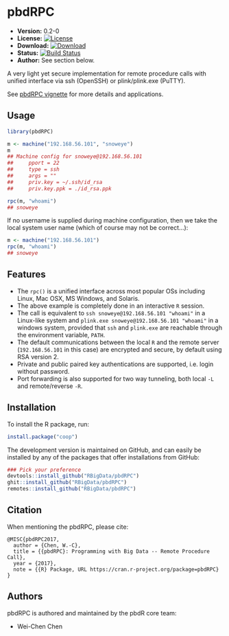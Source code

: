 # pbdRPC

* **Version:** 0.2-0
* **License:** [![License](http://img.shields.io/badge/license-MPL%202-orange.svg?style=flat)](https://www.mozilla.org/MPL/2.0/)
* **Download:** [![Download](http://cranlogs.r-pkg.org/badges/pbdRPC)](https://cran.r-project.org/package=pbdRPC)
* **Status:** [![Build Status](https://travis-ci.org/snoweye/pbdRPC.png)](https://travis-ci.org/snoweye/pbdRPC)
* **Author:** See section below.


A very light yet secure implementation for remote procedure calls with
unified interface via ssh (OpenSSH) or plink/plink.exe (PuTTY).

See [pbdRPC vignette](./inst/doc/pbdRPC-guide.pdf) for more details and
applications.


## Usage



```r
library(pbdRPC)

m <- machine("192.168.56.101", "snoweye")
m
## Machine config for snoweye@192.168.56.101
##     pport = 22
##     type = ssh
##     args = ""
##     priv.key = ~/.ssh/id_rsa
##     priv.key.ppk = ./id_rsa.ppk

rpc(m, "whoami")
## snoweye
```

If no username is supplied during machine configuration, then we take the local system user name (which of course may not be correct...):

```r
m <- machine("192.168.56.101")
rpc(m, "whoami")
## snoweye
```


## Features
- The `rpc()` is a unified interface across most popular OSs
  including Linux, Mac OSX, MS Windows, and Solaris.
- The above example is completely done in an interactive `R` session.
- The call is equivalent to
  `ssh snoweye@192.168.56.101 "whoami"` in a Linux-like system and
  `plink.exe snoweye@192.168.56.101 "whoami"` in a windows system,
  provided that `ssh` and `plink.exe` are reachable through the
  environment variable, `PATH`.
- The default communications between the local `R` and the remote server
  (`192.168.56.101` in this case) are encrypted and secure, by default
  using RSA version 2.
- Private and public paired key authentications are supported,
  i.e. login without password.
- Port forwarding is also supported for two way tunneling, both
  local `-L` and remote/reverse `-R`.


## Installation

To install the R package, run:

```r
install.package("coop")
```

The development version is maintained on GitHub, and can easily be installed by any of the packages that offer installations from GitHub:

```r
### Pick your preference
devtools::install_github("RBigData/pbdRPC")
ghit::install_github("RBigData/pbdRPC")
remotes::install_github("RBigData/pbdRPC")
```


## Citation

When mentioning the pbdRPC, please cite:

```
@MISC{pbdRPC2017,
  author = {Chen, W.-C},
  title = {{pbdRPC}: Programming with Big Data -- Remote Procedure Call},
  year = {2017},
  note = {{R} Package, URL https://cran.r-project.org/package=pbdRPC}
}
```


## Authors

pbdRPC is authored and maintained by the pbdR core team:

* Wei-Chen Chen

